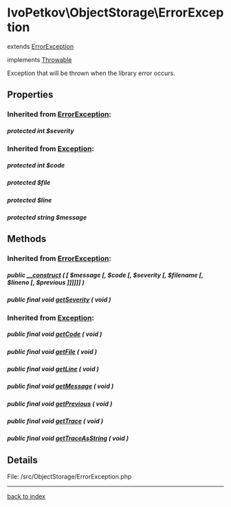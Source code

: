 # IvoPetkov\ObjectStorage\ErrorException

extends [ErrorException](http://php.net/manual/en/class.errorexception.php)

implements [Throwable](http://php.net/manual/en/class.throwable.php)

Exception that will be thrown when the library error occurs.

## Properties

### Inherited from [ErrorException](http://php.net/manual/en/class.errorexception.php):

##### protected int $severity

### Inherited from [Exception](http://php.net/manual/en/class.exception.php):

##### protected int $code

##### protected  $file

##### protected  $line

##### protected string $message

## Methods

### Inherited from [ErrorException](http://php.net/manual/en/class.errorexception.php):

##### public [__construct](http://php.net/manual/en/errorexception.__construct.php) ( [  $message [,  $code [,  $severity [,  $filename [,  $lineno [,  $previous ]]]]]] )

##### public final void [getSeverity](http://php.net/manual/en/errorexception.getseverity.php) ( void )

### Inherited from [Exception](http://php.net/manual/en/class.exception.php):

##### public final void [getCode](http://php.net/manual/en/exception.getcode.php) ( void )

##### public final void [getFile](http://php.net/manual/en/exception.getfile.php) ( void )

##### public final void [getLine](http://php.net/manual/en/exception.getline.php) ( void )

##### public final void [getMessage](http://php.net/manual/en/exception.getmessage.php) ( void )

##### public final void [getPrevious](http://php.net/manual/en/exception.getprevious.php) ( void )

##### public final void [getTrace](http://php.net/manual/en/exception.gettrace.php) ( void )

##### public final void [getTraceAsString](http://php.net/manual/en/exception.gettraceasstring.php) ( void )

## Details

File: /src/ObjectStorage/ErrorException.php

---

[back to index](index.md)

